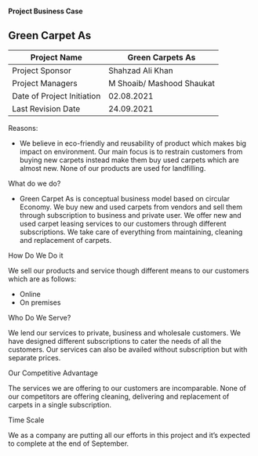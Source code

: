 #### 																Project Business Case 

##  											Green Carpet As 

| Project Name               | Green Carpets As          |
| -------------------------- | ------------------------- |
| Project Sponsor            | Shahzad Ali Khan          |
| Project Managers           | M Shoaib/ Mashood Shaukat |
| Date of Project Initiation | 02.08.2021                |
| Last Revision Date         | 24.09.2021                |

 

Reasons: 

- We believe in eco-friendly and reusability of product which makes big impact on environment. Our main focus is to restrain customers from buying new carpets instead make them buy used carpets which are almost new. None of our products are used for landfilling. 

What do we do? 

- Green Carpet As is conceptual business model based on circular Economy. We buy new and used carpets from vendors and sell them through subscription to business and private user. We offer new and used carpet leasing services to our customers through different subscriptions. We take care of everything from maintaining, cleaning and replacement of carpets. 

How Do We Do it 

We sell our products and service though different means to our customers which are as follows: 

- Online 
- On premises 

Who Do We Serve? 

We lend our services to private, business and wholesale customers. We have designed different subscriptions to cater the needs of all the customers. Our services can also be availed without subscription but with separate prices. 

Our Competitive Advantage 

The services we are offering to our customers are incomparable. None of our competitors are offering cleaning, delivering and replacement of carpets in a single subscription. 

Time Scale 

We as a company are putting all our efforts in this project and it’s expected to complete at the end of September. 

 